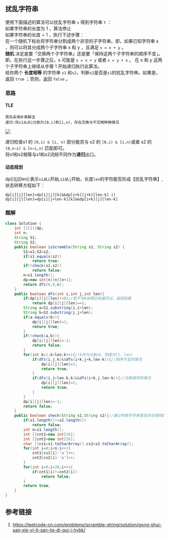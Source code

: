 ## 扰乱字符串
 使用下面描述的算法可以扰乱字符串 `s` 得到字符串 `t` ：  
如果字符串的长度为 1 ，算法停止  
如果字符串的长度 > 1 ，执行下述步骤：  
在一个随机下标处将字符串分割成两个非空的子字符串。即，如果已知字符串 s ，则可以将其分成两个子字符串 x 和 y ，且满足 `s = x + y` 。  
**随机** 决定是要「交换两个子字符串」还是要「保持这两个子字符串的顺序不变」。即，在执行这一步骤之后，s 可能是 `s = x + y` 或者 `s = y + x` 。
在 x 和 y 这两个子字符串上继续从步骤 1 开始递归执行此算法。  
给你两个 **长度相等** 的字符串 `s1` 和`s2`，判断`s2`是否是`s1`的扰乱字符串。如果是，返回 `true` ；否则，返回 `false` 。

### 思路
    
#### TLE 
    首先采用朴素解法  
    递归:将s1从点i分割为[0,i)和[i,n)，存在交换与不交两种换情况 

 ![](https://community-header-1306990603.cos.ap-guangzhou.myqcloud.com/20220105215000.png)  

递归检查s1 的 `[0,i) & [i, n)` 部分能否与 s2 的 `[0,i) & [i,n)`或者 s2 的 `[0,n−i) & [n−i,n)` 匹配即可。  
    将s1和s2相等与s1和s2词频不同作为**递归**出口。

#### 动态规划
dp[i][j][len]:表示`s1`从`i`开始,`s2`从`j`开始，长度`len`的字符能否形成【扰乱字符串】,状态转移方程如下：
```
dp[i][j][len]=dp[i][j][k]&&dp[i+k][j+k][len-k] ||
dp[i][j][len]=dp[i][j+len-k][k]&&dp[i+k][j][len-k]
```    

### 题解
```java
class Solution {
    int [][][]dp;
    int n;
    String S1;
    String S2;
    public boolean isScramble(String s1, String s2) {
        S1=s1;S2=s2;
        if(s1.equals(s2))
            return true;
        if(!check(s1,s2))
            return false;
        n=s1.length();
        dp=new int[n][n][n+1];
        return dfs(0,0,n);
    }
    public boolean dfs(int i,int j,int len){
        if(dp[i][j][len]!=0)//若不为0说明已经遍历过，返回结果
            return dp[i][j][len]==1;
        String a=S1.substring(i,i+len);
        String b=S2.substring(j,j+len);
        if(a.equals(b)){
            dp[i][j][len]=1;
            return true;
        }
        if(!check(a,b)){
            dp[i][j][len]=-1;
            return false;
        }
        for(int k=1;k<len;k++){//k作为分割点，范围为[1，len)
            if(dfs(i,j,k)&&dfs(i+k,j+k,len-k)){//顺序不变的情况
                dp[i][j][len]=1;
                return true;
            }
            if(dfs(i,j+len-k,k)&&dfs(i+k,j,len-k)){//交换顺序的情况
                dp[i][j][len]=1;
                return true;
            }
        }
        dp[i][j][len]=-1;
        return false;
    }
    public boolean check(String s1,String s2){//通过判断字符串是否存在相同数量的相同类型字符，加快判断
        if(s1.length()!=s2.length())
            return false;
        int n=s1.length();
        int []cnt1=new int[26];
        int []cnt2=new int[26];
        char []cs1=s1.toCharArray(),cs2=s2.toCharArray();
        for(int i=0;i<n;i++){
            cnt1[cs1[i]-'a']++;
            cnt2[cs2[i]-'a']++;
        }
        for(int i=0;i<26;i++){
            if(cnt1[i]!=cnt2[i])
                return false;
        }
        return true;
    }
}
```

## 参考链接
1. https://leetcode-cn.com/problems/scramble-string/solution/gong-shui-san-xie-yi-ti-san-jie-di-gui-j-hybk/